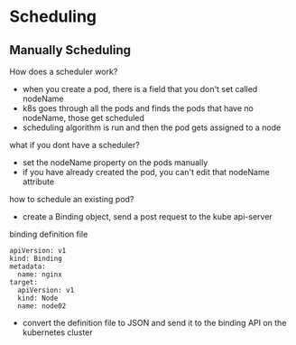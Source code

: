 # Scheduling 

## Manually Scheduling 

How does a scheduler work?
- when you create a pod, there is a field that you don't set called nodeName
- k8s goes through all the pods and finds the pods that have no nodeName, those get scheduled
- scheduling algorithm is run and then the pod gets assigned to a node 

what if you dont have a scheduler?
- set the nodeName property on the pods manually
- if you have already created the pod, you can't edit that nodeName attribute 

how to schedule an existing pod? 
- create a Binding object, send a post request to the kube api-server

binding definition file 

```
apiVersion: v1 
kind: Binding 
metadata:
  name: nginx 
target:
  apiVersion: v1 
  kind: Node 
  name: node02
```

- convert the definition file to JSON and send it to the binding API on the kubernetes cluster